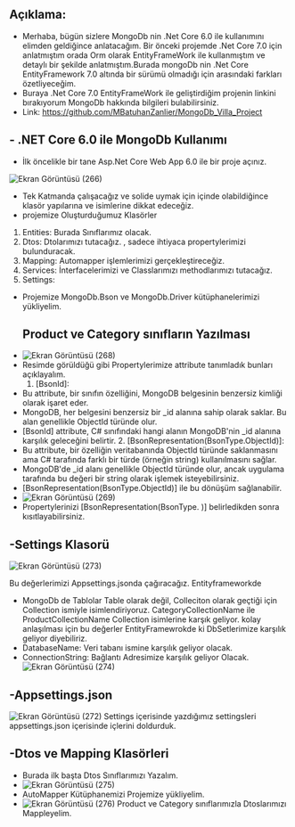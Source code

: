 ## Açıklama: 
- Merhaba, bügün sizlere MongoDb nin .Net Core 6.0 ile kullanımını elimden geldiğince anlatacağım. Bir önceki projemde .Net Core 7.0  için anlatmıştım orada Orm olarak EntityFrameWork ile kullanmıştım ve detaylı bir şekilde anlatmıştım.Burada mongoDb nin .Net Core EntityFramework 7.0 altında bir sürümü olmadığı  için arasındaki farkları özetliyeceğim.
- Buraya .Net Core 7.0  EntityFrameWork ile geliştirdiğim projenin linkini bırakıyorum MongoDb hakkında bilgileri bulabilirsiniz.
- Link: https://github.com/MBatuhanZanlier/MongoDb_Villa_Project

## - .NET Core 6.0 ile MongoDb Kullanımı 

- İlk öncelikle bir tane Asp.Net Core Web App 6.0 ile  bir proje açınız. 

![Ekran Görüntüsü (266)](https://github.com/user-attachments/assets/2aac5739-d501-4467-a93b-9c91a27d722b)

- Tek Katmanda çalışacağız ve solide uymak için içinde olabildiğince klasör yapılarına ve isimlerine dikkat edeceğiz.
- projemize Oluşturduğumuz Klasörler
1. Entities: Burada Sınıflarımız olacak.
2. Dtos: Dtolarımızı tutacağız. , sadece ihtiyaca  propertylerimizi bulunduracak.
3. Mapping: Automapper işlemlerimizi gerçekleştireceğiz.
4. Services: İnterfacelerimizi ve Classlarımızı methodlarımızı tutacağız.
5. Settings: 
- Projemize MongoDb.Bson ve MongoDb.Driver kütüphanelerimizi yükliyelim.
  ##  Product ve Category sınıfların Yazılması
- ![Ekran Görüntüsü (268)](https://github.com/user-attachments/assets/22431a8c-77bd-4d59-bdba-e563f78bd961)
- Resimde görüldüğü gibi Propertylerimize attribute tanımladık  bunları açıklayalım.
  1. [BsonId]:
- Bu attribute, bir sınıfın özelliğini, MongoDB belgesinin benzersiz kimliği olarak işaret eder.
- MongoDB, her belgesini benzersiz bir _id alanına sahip olarak saklar. Bu alan genellikle ObjectId türünde olur.
- [BsonId] attribute, C# sınıfındaki hangi alanın MongoDB'nin _id alanına karşılık geleceğini belirtir.
  2. [BsonRepresentation(BsonType.ObjectId)]:
- Bu attribute, bir özelliğin veritabanında ObjectId türünde saklanmasını ama C# tarafında farklı bir türde (örneğin string) kullanılmasını sağlar.
- MongoDB'de _id alanı genellikle ObjectId türünde olur, ancak uygulama tarafında bu değeri bir string olarak işlemek isteyebilirsiniz.
- [BsonRepresentation(BsonType.ObjectId)] ile bu dönüşüm sağlanabilir.
 - ![Ekran Görüntüsü (269)](https://github.com/user-attachments/assets/2ca0cf82-4eac-41a8-b1a9-daebda28b6e1)
- Propertylerinizi  [BsonRepresentation(BsonType. )]  belirledikden sonra kısıtlayabilirsiniz.

## -Settings Klasorü 
![Ekran Görüntüsü (273)](https://github.com/user-attachments/assets/f6cf1568-bce5-477c-8a3f-830d214c5985)

Bu değerlerimizi Appsettings.jsonda  çağıracağız. Entityframeworkde 
- MongoDb de Tablolar Table olarak değil, Colleciton olarak geçtiği için Collection ismiyle isimlendiriyoruz. CategoryCollectionName  ile ProductCollectionName Collection isimlerine karşık geliyor. kolay anlaşılması için bu değerler EntityFramewrokde ki DbSetlerimize karşılık geliyor diyebiliriz.
- DatabaseName: Veri tabanı ismine karşılık geliyor olacak.
- ConnectionString: Bağlantı Adresimize karşılık geliyor Olacak.
![Ekran Görüntüsü (274)](https://github.com/user-attachments/assets/93836c9f-33c4-4804-acc3-990ff76bf47c)

## -Appsettings.json 
![Ekran Görüntüsü (272)](https://github.com/user-attachments/assets/1308dfeb-4e66-4655-a597-b17436932793) 
Settings içerisinde yazdığımız settingsleri appsettings.json içerisinde içlerini doldurduk.
## -Dtos ve Mapping Klasörleri 
- Burada ilk başta Dtos Sınıflarımızı Yazalım.
- ![Ekran Görüntüsü (275)](https://github.com/user-attachments/assets/75de05e9-fc74-46a4-80f8-814c2d42086a)
- AutoMapper Kütüphanemizi Projemize yükliyelim.
- ![Ekran Görüntüsü (276)](https://github.com/user-attachments/assets/67a2bc4c-2280-49a0-84b5-0e30416b2b82)
Product ve Category  sınıflarımızla Dtoslarımızı Mappleyelim.

